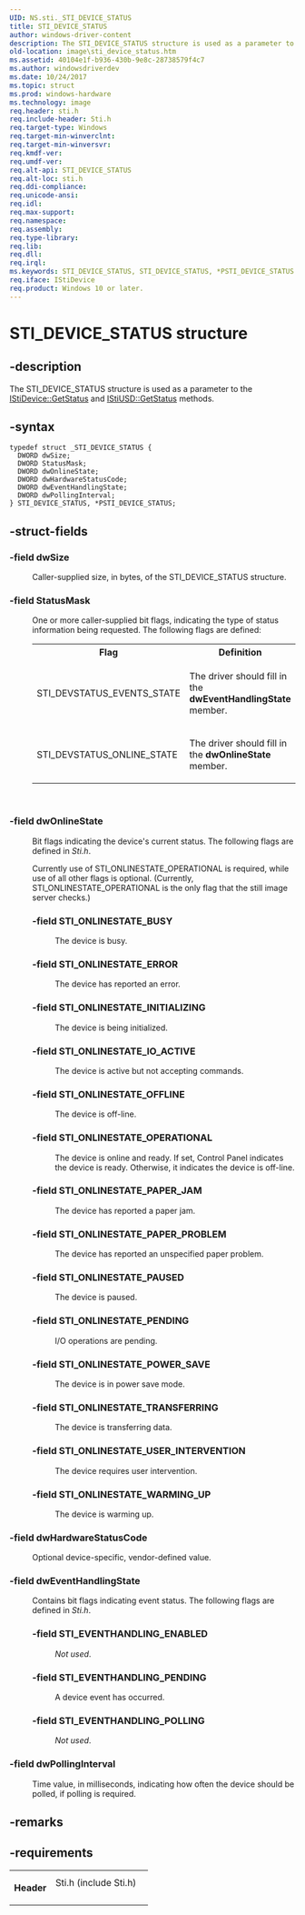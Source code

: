 ```yaml
---
UID: NS.sti._STI_DEVICE_STATUS
title: STI_DEVICE_STATUS
author: windows-driver-content
description: The STI_DEVICE_STATUS structure is used as a parameter to the IStiDevice::GetStatus and IStiUSD::GetStatus methods.
old-location: image\sti_device_status.htm
ms.assetid: 40104e1f-b936-430b-9e8c-28738579f4c7
ms.author: windowsdriverdev
ms.date: 10/24/2017
ms.topic: struct
ms.prod: windows-hardware
ms.technology: image
req.header: sti.h
req.include-header: Sti.h
req.target-type: Windows
req.target-min-winverclnt: 
req.target-min-winversvr: 
req.kmdf-ver: 
req.umdf-ver: 
req.alt-api: STI_DEVICE_STATUS
req.alt-loc: sti.h
req.ddi-compliance: 
req.unicode-ansi: 
req.idl: 
req.max-support: 
req.namespace: 
req.assembly: 
req.type-library: 
req.lib: 
req.dll: 
req.irql: 
ms.keywords: STI_DEVICE_STATUS, STI_DEVICE_STATUS, *PSTI_DEVICE_STATUS
req.iface: IStiDevice
req.product: Windows 10 or later.
---
```


# STI_DEVICE_STATUS structure



## -description
<p>The STI_DEVICE_STATUS structure is used as a parameter to the <a href="https://msdn.microsoft.com/library/windows/hardware/ff543752">IStiDevice::GetStatus</a> and <a href="https://msdn.microsoft.com/library/windows/hardware/ff543823">IStiUSD::GetStatus</a> methods.</p>


## -syntax

````
typedef struct _STI_DEVICE_STATUS {
  DWORD dwSize;
  DWORD StatusMask;
  DWORD dwOnlineState;
  DWORD dwHardwareStatusCode;
  DWORD dwEventHandlingState;
  DWORD dwPollingInterval;
} STI_DEVICE_STATUS, *PSTI_DEVICE_STATUS;
````


## -struct-fields
<dl>

### -field <b>dwSize</b>

<dd>
<p>Caller-supplied size, in bytes, of the STI_DEVICE_STATUS structure.</p>
</dd>

### -field <b>StatusMask</b>

<dd>
<p>One or more caller-supplied bit flags, indicating the type of status information being requested. The following flags are defined:</p>
<table>
<tr>
<th>Flag</th>
<th>Definition</th>
</tr>
<tr>
<td>
<p>STI_DEVSTATUS_EVENTS_STATE</p>
</td>
<td>
<p>The driver should fill in the <b>dwEventHandlingState</b> member.</p>
</td>
</tr>
<tr>
<td>
<p>STI_DEVSTATUS_ONLINE_STATE </p>
</td>
<td>
<p>The driver should fill in the <b>dwOnlineState</b> member.</p>
</td>
</tr>
</table>
<p> </p>
</dd>

### -field <b>dwOnlineState</b>

<dd>
<p>Bit flags indicating the device's current status. The following flags are defined in <i>Sti.h</i>.</p>
<p>Currently use of STI_ONLINESTATE_OPERATIONAL is required, while use of all other flags is optional. (Currently, STI_ONLINESTATE_OPERATIONAL is the only flag that the still image server checks.)</p>
<p></p>
<dl>

### -field <a id="STI_ONLINESTATE_BUSY"></a><a id="sti_onlinestate_busy"></a>STI_ONLINESTATE_BUSY

<dd>
<p>The device is busy.</p>
</dd>
</dl>
<p></p>
<dl>

### -field <a id="STI_ONLINESTATE_ERROR"></a><a id="sti_onlinestate_error"></a>STI_ONLINESTATE_ERROR

<dd>
<p>The device has reported an error.</p>
</dd>
</dl>
<p></p>
<dl>

### -field <a id="STI_ONLINESTATE_INITIALIZING"></a><a id="sti_onlinestate_initializing"></a>STI_ONLINESTATE_INITIALIZING

<dd>
<p>The device is being initialized.</p>
</dd>
</dl>
<p></p>
<dl>

### -field <a id="STI_ONLINESTATE_IO_ACTIVE"></a><a id="sti_onlinestate_io_active"></a>STI_ONLINESTATE_IO_ACTIVE

<dd>
<p>The device is active but not accepting commands.</p>
</dd>
</dl>
<p></p>
<dl>

### -field <a id="STI_ONLINESTATE_OFFLINE"></a><a id="sti_onlinestate_offline"></a>STI_ONLINESTATE_OFFLINE

<dd>
<p>The device is off-line.</p>
</dd>
</dl>
<p></p>
<dl>

### -field <a id="STI_ONLINESTATE_OPERATIONAL"></a><a id="sti_onlinestate_operational"></a>STI_ONLINESTATE_OPERATIONAL

<dd>
<p>The device is online and ready. If set, Control Panel indicates the device is ready. Otherwise, it indicates the device is off-line.</p>
</dd>
</dl>
<p></p>
<dl>

### -field <a id="STI_ONLINESTATE_PAPER_JAM"></a><a id="sti_onlinestate_paper_jam"></a>STI_ONLINESTATE_PAPER_JAM

<dd>
<p>The device has reported a paper jam.</p>
</dd>
</dl>
<p></p>
<dl>

### -field <a id="STI_ONLINESTATE_PAPER_PROBLEM"></a><a id="sti_onlinestate_paper_problem"></a>STI_ONLINESTATE_PAPER_PROBLEM

<dd>
<p>The device has reported an unspecified paper problem.</p>
</dd>
</dl>
<p></p>
<dl>

### -field <a id="STI_ONLINESTATE_PAUSED"></a><a id="sti_onlinestate_paused"></a>STI_ONLINESTATE_PAUSED

<dd>
<p>The device is paused.</p>
</dd>
</dl>
<p></p>
<dl>

### -field <a id="STI_ONLINESTATE_PENDING"></a><a id="sti_onlinestate_pending"></a>STI_ONLINESTATE_PENDING

<dd>
<p>I/O operations are pending.</p>
</dd>
</dl>
<p></p>
<dl>

### -field <a id="STI_ONLINESTATE_POWER_SAVE"></a><a id="sti_onlinestate_power_save"></a>STI_ONLINESTATE_POWER_SAVE

<dd>
<p>The device is in power save mode.</p>
</dd>
</dl>
<p></p>
<dl>

### -field <a id="STI_ONLINESTATE_TRANSFERRING"></a><a id="sti_onlinestate_transferring"></a>STI_ONLINESTATE_TRANSFERRING

<dd>
<p>The device is transferring data.</p>
</dd>
</dl>
<p></p>
<dl>

### -field <a id="STI_ONLINESTATE_USER_INTERVENTION"></a><a id="sti_onlinestate_user_intervention"></a>STI_ONLINESTATE_USER_INTERVENTION

<dd>
<p>The device requires user intervention.</p>
</dd>
</dl>
<p></p>
<dl>

### -field <a id="STI_ONLINESTATE_WARMING_UP"></a><a id="sti_onlinestate_warming_up"></a>STI_ONLINESTATE_WARMING_UP

<dd>
<p>The device is warming up.</p>
</dd>
</dl>
</dd>

### -field <b>dwHardwareStatusCode</b>

<dd>
<p>Optional device-specific, vendor-defined value.</p>
</dd>

### -field <b>dwEventHandlingState</b>

<dd>
<p>Contains bit flags indicating event status. The following flags are defined in <i>Sti.h</i>.</p>
<p></p>
<dl>

### -field <a id="STI_EVENTHANDLING_ENABLED"></a><a id="sti_eventhandling_enabled"></a>STI_EVENTHANDLING_ENABLED

<dd>
<p><i>Not used</i>.</p>
</dd>
</dl>
<p></p>
<dl>

### -field <a id="STI_EVENTHANDLING_PENDING"></a><a id="sti_eventhandling_pending"></a>STI_EVENTHANDLING_PENDING

<dd>
<p>A device event has occurred.</p>
</dd>
</dl>
<p></p>
<dl>

### -field <a id="STI_EVENTHANDLING_POLLING"></a><a id="sti_eventhandling_polling"></a>STI_EVENTHANDLING_POLLING

<dd>
<p><i>Not used</i>.</p>
</dd>
</dl>
</dd>

### -field <b>dwPollingInterval</b>

<dd>
<p>Time value, in milliseconds, indicating how often the device should be polled, if polling is required.</p>
</dd>
</dl>

## -remarks


## -requirements
<table>
<tr>
<th width="30%">
<p>Header</p>
</th>
<td width="70%">
<dl>
<dt>Sti.h (include Sti.h)</dt>
</dl>
</td>
</tr>
</table>